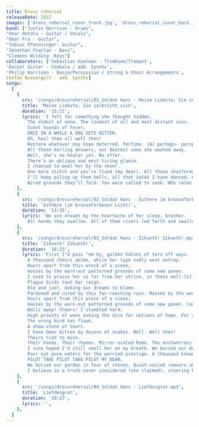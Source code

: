 ```yaml
---
title: Dress rehersal
releaseDate: 2017
images: ['dress_rehersal_cover_front.jpg', 'dress_rehersal_cover_back.jpg']
band: ["Justin Harrison - Drums",
"Omar Hetata - Guitar / Vocals",
"Omar Fra - Guitar",
"Tobias Pfennninger- Guitar",
"Jonathan Chaclan - Bass",
"Clemens Wilding- Keys"]
collaborators: ['Sebastian Koelman - Trombone/Trompet',
'Daniel Gisler - Cembalo / add. Synths',
'Philip Harrison - Banjo/Percussion / String & Choir Arrangements',
Stefan Nievergelt - add. Synths]
songs:
  [
    {
      src: '/songs/dressrehersal/01_Soldat Hans - Meine Liebste; Sie zerbricht sich.mp3',
      title: 'Meine Liebste; Sie zerbricht sich',
      duration: '15:21',
      lyrics: 'I fell for something she thought hidden.
        The oldest of none. The loudest of all and most distant suns.
        Scent hounds of fever,
        ONCE IN A WHILE A DOG GETS BITTEN.
        Oh, hail them all well then!
        Restore whatever may hope deterred. Perfume. (A) perhaps- perspective.
        All these darling answers, our dearest vows she washed away.
        Well, she‘s no healer yet. No offer.
        There‘s an oblique and most tiring glance.
        I chanced to meet her by the sheer.
        One more stitch and you‘re fixed (my dear). All those shattered selves you choose for me.
        I‘ll keep piling up them bells, all that čoček I have danced. Oh babe they‘ll bomb us in our sleep!
        Wired grounds they‘ll fold. You were called to seek. Who calms the weary and the fatigue?',
    },
    {
      src: '/songs/dressrehersal/02_Soldat Hans - Esthere im bronzefarbenen Licht.mp3',
      title: 'Esthère (im bronzefarbenen Licht)',
      duration: '13:35',
      lyrics: 'We are dreamt by the heartache of her sleep, brother.
        All hands they swallow. All of them rivers led forth and swallowed.',
    },
    {
      src: '/songs/dressrehersal/03_Soldat Hans - Zikueth! Zikueth!.mp3',
      title: 'Zikueth! Zikueth!',
      duration: '18:23',
      lyrics: 'First I‘d pass ‘em by, golden halves of torn off ways.
        A thousand choirs abide, while her type sadly went astray.
        Hours apart from this wreck of a scene;
        masses by the worn-out patterned grounds of some new queen.
        I used to praise her so far from her shrine, in these well-lit alleys of promising signs.
        Plague birds tout her reign.
        Old and just. Asking our dreams to blame.
        Pardoned and cured by this far-reaching rain. Masses by the worn-out alleys of promising signs.
        Hours apart from this wreck of a scene;
        masses by the worn-out patterned grounds of some new queen. Causeway waltz. Yearn for me.
        Waltz away! Cheers! I stumbled hard.
        High priests of woes asking the dice for notions of hope. For some echo. Echoes of salt.
        The wrong bird has flown.
        A show-stone of tears.
        I have been bitten by dozens of snakes. Well. Well then!
        Theirs tied to mine.
        Their hands. Their rhymes. Mirror-scaled Rome. The enchantress ONE. I laughed and cursed. I laughed and cursed.
        I sure hoped I‘d still smell her on my breath. We buried our debts in the snow. Them dearest embraces you sorely withdrew. I feast my eyes upon you, dear.
        Pour out pure waters for the worried prestige. A thousand known choirs of doubt and tears. Guessing ourselves while the wishful decays. Gazing for halyards to ascend someplace else to.
        PILOT TAKE PILOT TAKE PILOT MY DEAR.
        We buried our garden in fear of stones. Quiet-voiced rumours about drifting ashore. Abandoning ship as we speak. Still afloat there.
        I believe in a truth never considered (she claimed), steering her face into mine. Take over this broken winged bird. TAKE PILOT TAKE PILOT TAKE PILOT.',
    },
    {
      src: '/songs/dressrehersal/04_Soldat Hans - Liefdesgrot.mp3',
      title: 'Liefdesgrot',
      duration: '19:23',
      lyrics: '',
    },
  ]
---
```

